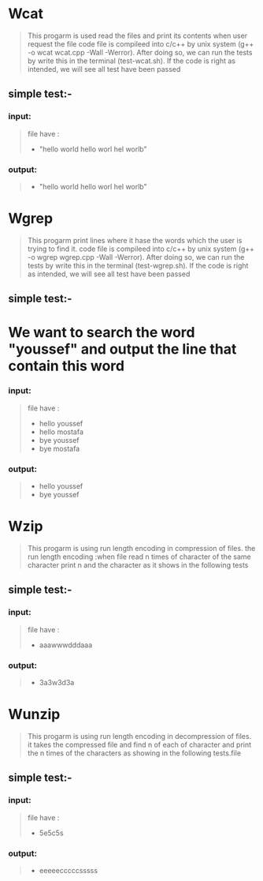 # Wcat 
> This progarm is used read the files and print its contents when user request the file 
> code file is compileed into c/c++ by unix system (g++ -o wcat wcat.cpp -Wall -Werror).
> After doing so, we can run the tests by write this in the terminal (test-wcat.sh). 
> If the code is right as intended, we will see all test have been passed
## simple test:-
### input:
> file have :
> + "hello world hello worl hel worlb" 
### output:
> + "hello world hello worl hel worlb"  

# Wgrep
> This progarm print lines where it hase the words which the user is trying to find it.
> code file is compileed into c/c++ by unix system (g++ -o wgrep wgrep.cpp -Wall -Werror). 
> After doing so, we can run the tests by write this in the terminal (test-wgrep.sh). 
> If the code is right as intended, we will see all test have been passed
## simple test:-
# We want to search the word "youssef" and output the line that contain this word 
### input: 
> file have :
> + hello youssef
> + hello mostafa 
> + bye youssef
> + bye mostafa
### output:
> + hello youssef 
> + bye youssef 


# Wzip
> This progarm is using run length encoding in compression of files.
> the run length encoding :when file read n times of character of the same character print n and the character as it shows in the following tests
## simple test:-
### input:
>file have :
> + aaawwwdddaaa
### output:
> + 3a3w3d3a 


# Wunzip
> This progarm is using run length encoding in decompression of files.
> it takes the compressed file and find n of each of character and print the n times of the characters as showing in the following tests.file 
## simple test:-
### input:
> file have :
> + 5e5c5s
### output:
> + eeeeecccccsssss 

